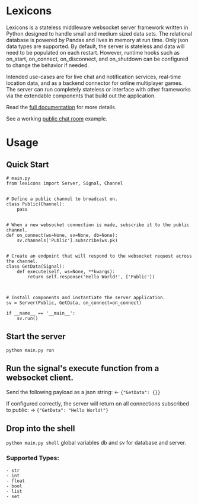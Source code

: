 # Lexicons
Lexicons is a stateless middleware websocket server framework written in Python designed to handle small and medium sized data 
sets. The relational database is powered by Pandas and lives in memory at run time. Only json data types are supported. 
By default, the server is stateless and data will need to be populated on each restart. However, runtime hooks such as 
on_start, on_connect, on_disconnect, and on_shutdown can be configured to change the behavior if needed. 

Intended use-cases are for live chat and notification services, real-time location data, and as a backend connector
for online multiplayer games. The server can run completely stateless or interface with other frameworks via the 
extendable components that build out the application.


Read the [full documentation](https://github.com/KalenWillits/lexicons/blob/main/docs/index.md) for more details.

See a working [public chat room](https://github.com/KalenWillits/lexicons-example) example.

# Usage
## Quick Start

```
# main.py
from lexicons import Server, Signal, Channel


# Define a public channel to broadcast on.
class Public(Channel):
    pass


# When a new websocket connection is made, subscribe it to the public channel.
def on_connect(ws=None, sv=None, db=None):
    sv.channels['Public'].subscribe(ws.pk)


# Create an endpoint that will respond to the websocket request across the channel.
class GetData(Signal):
    def execute(self, ws=None, **kwargs):
        return self.response('Hello World!', ['Public'])



# Install components and instantiate the server application.
sv = Server(Public, GetData, on_connect=on_connect)

if __name__ == '__main__':
    sv.run()
```

## Start the server
`python main.py run`

## Run the signal's execute function from a websocket client.
Send the following payload as a json string:
<- `{"GetData": {}}`

If configured correctly, the server will return on all connections subscribed to public:
-> `{"GetData": "Hello World!"}`

## Drop into the shell
`python main.py shell`
global variables db and sv for database and server.




### Supported Types:
	- str
	- int
	- float
	- bool
	- list
	- set
